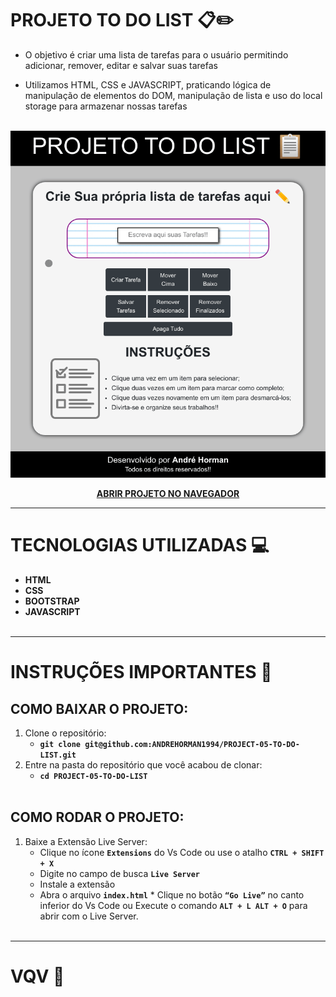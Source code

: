 # PROJETO TO DO LIST 📋✏️

- O objetivo é criar uma lista de tarefas para o usuário permitindo adicionar, remover, editar e salvar suas tarefas

- Utilizamos HTML, CSS e JAVASCRIPT, praticando lógica de manipulação de elementos do DOM, manipulação de lista e uso do local storage para armazenar nossas tarefas
<br></br>

<p align="center">

  <img src="./PROJETO-TO-DO-LIST.gif" />

</p>

<span align="center">

**[ABRIR PROJETO NO NAVEGADOR]()**

</span>

---

# TECNOLOGIAS UTILIZADAS 💻

- **HTML**
- **CSS**
- **BOOTSTRAP**
- **JAVASCRIPT**
  <br></br>

---

# INSTRUÇÕES IMPORTANTES 📝

## COMO BAIXAR O PROJETO:

1. Clone o repositório:
   - **`git clone git@github.com:ANDREHORMAN1994/PROJECT-05-TO-DO-LIST.git`**
2. Entre na pasta do repositório que você acabou de clonar:
   - **`cd PROJECT-05-TO-DO-LIST`**
     <br></br>

## COMO RODAR O PROJETO:

1. Baixe a Extensão Live Server:
   - Clique no ícone **`Extensions`** do Vs Code ou use o atalho **`CTRL + SHIFT + X`**
   - Digite no campo de busca **`Live Server`**
   - Instale a extensão
   - Abra o arquivo **`index.html`** \* Clique no botão **`“Go Live”`** no canto inferior do Vs Code ou Execute o comando **`ALT + L ALT + O`** para abrir com o Live Server.
     <br></br>

---

# VQV 🚀
